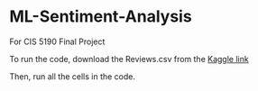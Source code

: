 # ML-Sentiment-Analysis
For CIS 5190 Final Project

To run the code, download the Reviews.csv from the [Kaggle link](https://www.kaggle.com/datasets/snap/amazon-fine-food-reviews/code?datasetId=18&sortBy=voteCount)

Then, run all the cells in the code.
